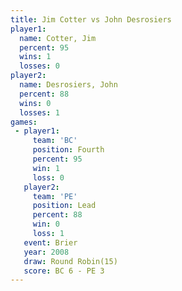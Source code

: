 ```yaml
---
title: Jim Cotter vs John Desrosiers
player1:                
  name: Cotter, Jim     
  percent: 95           
  wins: 1               
  losses: 0             
player2:                
  name: Desrosiers, John
  percent: 88           
  wins: 0               
  losses: 1             
games:
 - player1:          
     team: 'BC'      
     position: Fourth
     percent: 95     
     win: 1          
     loss: 0         
   player2:        
     team: 'PE'    
     position: Lead
     percent: 88   
     win: 0        
     loss: 1       
   event: Brier         
   year: 2008           
   draw: Round Robin(15)
   score: BC 6 - PE 3   
---
```

